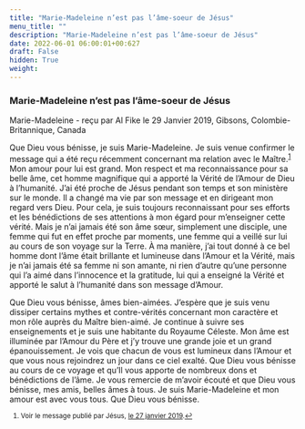 ```yaml
---
title: "Marie-Madeleine n’est pas l’âme-soeur de Jésus"
menu_title: ""
description: "Marie-Madeleine n’est pas l’âme-soeur de Jésus"
date: 2022-06-01 06:00:01+00:627
draft: False
hidden: True
weight:
---
```

### Marie-Madeleine n’est pas l’âme-soeur de Jésus

Marie-Madeleine - reçu par Al Fike le 29 Janvier 2019, Gibsons, Colombie-Britannique, Canada

Que Dieu vous bénisse, je suis Marie-Madeleine. Je suis venue confirmer le message qui a été reçu récemment concernant ma relation avec le Maître.<sup id=”a1”>[1](#f1)</sup> Mon amour pour lui est grand. Mon respect et ma reconnaissance pour sa belle âme, cet homme magnifique qui a apporté la Vérité de l’Amour de Dieu à l’humanité. J’ai été proche de Jésus pendant son temps et son ministère sur le monde. Il a changé ma vie par son message et en dirigeant mon regard vers Dieu. Pour cela, je suis toujours reconnaissant pour ses efforts et les bénédictions de ses attentions à mon égard pour m’enseigner cette vérité. Mais je n’ai jamais été son âme sœur, simplement une disciple, une femme qui fut en effet proche par moments, une femme qui a veillé sur lui au cours de son voyage sur la Terre. À ma manière, j’ai tout donné à ce bel homme dont l’âme était brillante et lumineuse dans l’Amour et la Vérité, mais je n’ai jamais été sa femme ni son amante, ni rien d’autre qu’une personne qui l’a aimé dans l’innocence et la gratitude, lui qui a enseigné la Vérité et apporté le salut à l’humanité dans son message d’Amour.

Que Dieu vous bénisse, âmes bien-aimées. J’espère que je suis venu dissiper certains mythes et contre-vérités concernant mon caractère et mon rôle auprès du Maître bien-aimé. Je continue à suivre ses enseignements et je suis une habitante du Royaume Céleste. Mon âme est illuminée par l’Amour du Père et j’y trouve une grande joie et un grand épanouissement. Je vois que chacun de vous est lumineux dans l’Amour et que vous nous rejoindrez un jour dans ce ciel exalté. Que Dieu vous bénisse au cours de ce voyage et qu’Il vous apporte de nombreux dons et bénédictions de l’âme. Je vous remercie de m’avoir écouté et que Dieu vous bénisse, mes amis, belles âmes à tous. Je suis Marie-Madeleine et mon amour est avec vous tous. Que Dieu vous bénisse.
<small>

1. <large id=”f1”> Voir le message publié par Jésus, [le 27 janvier 2019](/fr-contemporary-messages/fr-contemporary-messages-by-date-order/fr-contemporary-messages-2019/fr-2019-1-27-2-af-jesus/).[↩](#a1)





